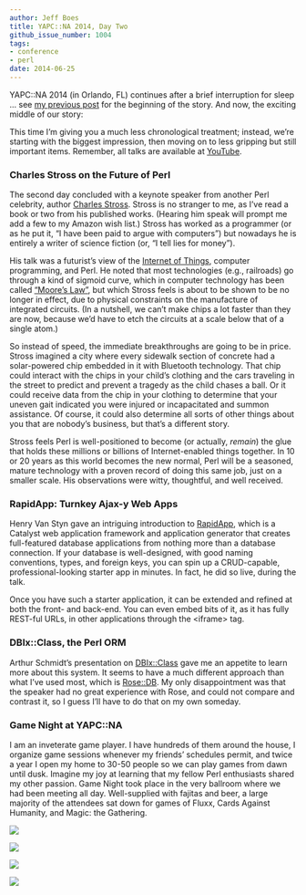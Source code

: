 ```yaml
---
author: Jeff Boes
title: YAPC::NA 2014, Day Two
github_issue_number: 1004
tags:
- conference
- perl
date: 2014-06-25
---
```




YAPC::NA 2014 (in Orlando, FL) continues after a brief interruption for sleep ... see [my previous post](/blog/2014/06/yapcna-2014-day-one) for the beginning of the story. And now, the exciting middle of our story:

This time I’m giving you a much less chronological treatment; instead, we’re starting with the biggest impression, then moving on to less gripping but still important items. Remember, all talks are available at [YouTube](https://www.youtube.com/user/yapcna).

### Charles Stross on the Future of Perl

The second day concluded with a keynote speaker from another Perl celebrity, author [Charles Stross](https://en.wikipedia.org/wiki/Charles_Stross). Stross is no stranger to me, as I’ve read a book or two from his published works. (Hearing him speak will prompt me add a few to my Amazon wish list.) Stross has worked as a programmer (or as he put it, “I have been paid to argue with computers”) but nowadays he is entirely a writer of science fiction (or, “I tell lies for money”).

His talk was a futurist’s view of the [Internet of Things](https://en.wikipedia.org/wiki/Internet_of_things), computer programming, and Perl. He noted that most technologies (e.g., railroads) go through a kind of sigmoid curve, which in computer technology has been called [“Moore’s Law”](https://en.wikipedia.org/wiki/Moore%27s_law), but which Stross feels is about to be shown to be no longer in effect, due to physical constraints on the manufacture of integrated circuits. (In a nutshell, we can’t make chips a lot faster than they are now, because we’d have to etch the circuits at a scale below that of a single atom.)

So instead of speed, the immediate breakthroughs are going to be in price. Stross imagined a city where every sidewalk section of concrete had a solar-powered chip embedded in it with Bluetooth technology. That chip could interact with the chips in your child’s clothing and the cars traveling in the street to predict and prevent a tragedy as the child chases a ball. Or it could receive data from the chip in your clothing to determine that your uneven gait indicated you were injured or incapacitated and summon assistance. Of course, it could also determine all sorts of other things about you that are nobody’s business, but that’s a different story.

Stross feels Perl is well-positioned to become (or actually, *remain*) the glue that holds these millions or billions of Internet-enabled things together. In 10 or 20 years as this world becomes the new normal, Perl will be a seasoned, mature technology with a proven record of doing this same job, just on a smaller scale. His observations were witty, thoughtful, and well received.

### RapidApp: Turnkey Ajax-y Web Apps

Henry Van Styn gave an intriguing introduction to [RapidApp](http://www.rapidapp.info/), which is a Catalyst web application framework and application generator that creates full-featured database applications from nothing more than a database connection. If your database is well-designed, with good naming conventions, types, and foreign keys, you can spin up a CRUD-capable, professional-looking starter app in minutes. In fact, he did so live, during the talk.

Once you have such a starter application, it can be extended and refined at both the front- and back-end. You can even embed bits of it, as it has fully REST-ful URLs, in other applications through the \<iframe\> tag.

### DBIx::Class, the Perl ORM

Arthur Schmidt’s presentation on [DBIx::Class](http://search.cpan.org/~ribasushi/DBIx-Class-0.08270/lib/DBIx/Class.pm) gave me an appetite to learn more about this system. It seems to have a much different approach than what I’ve used most, which is [Rose::DB](http://search.cpan.org/~jsiracusa/Rose-DB-0.775/lib/Rose/DB.pm). My only disappointment was that the speaker had no great experience with Rose, and could not compare and contrast it, so I guess I’ll have to do that on my own someday.

### Game Night at YAPC::NA

I am an inveterate game player. I have hundreds of them around the house, I organize game sessions whenever my friends’ schedules permit, and twice a year I open my home to 30-50 people so we can play games from dawn until dusk. Imagine my joy at learning that my fellow Perl enthusiasts shared my other passion. Game Night took place in the very ballroom where we had been meeting all day. Well-supplied with fajitas and beer, a large majority of the attendees sat down for games of Fluxx, Cards Against Humanity, and Magic: the Gathering.

<a href="/blog/2014/06/yapcna-2014-day-two/image-0-big.jpeg" imageanchor="1"><img border="0" src="/blog/2014/06/yapcna-2014-day-two/image-0.jpeg"/></a>

<a href="/blog/2014/06/yapcna-2014-day-two/image-1-big.jpeg" imageanchor="1"><img border="0" src="/blog/2014/06/yapcna-2014-day-two/image-1.jpeg"/></a>

<a href="/blog/2014/06/yapcna-2014-day-two/image-2-big.jpeg" imageanchor="1"><img border="0" src="/blog/2014/06/yapcna-2014-day-two/image-2.jpeg"/></a>

<a href="/blog/2014/06/yapcna-2014-day-two/image-3-big.jpeg" imageanchor="1"><img border="0" src="/blog/2014/06/yapcna-2014-day-two/image-3.jpeg"/></a>


